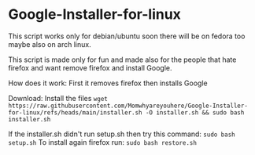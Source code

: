 # Google-Installer-for-linux

This script works only for debian/ubuntu soon there will be on fedora too maybe also on arch linux.

This script is made only for fun and made also for the people that hate firefox and want remove firefox and install Google.

How does it work:
First it removes firefox then installs Google

Download:
Install the files `wget https://raw.githubusercontent.com/Momwhyareyouhere/Google-Installer-for-linux/refs/heads/main/installer.sh -O installer.sh && sudo bash installer.sh`

If the installer.sh didn't run setup.sh then try this command: `sudo bash setup.sh`
To install again firefox run: `sudo bash restore.sh`

